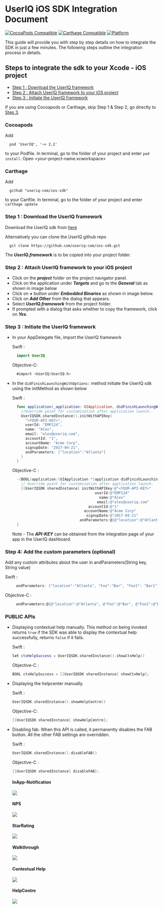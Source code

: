 # UserIQ iOS SDK Integration Document

[![CocoaPods Compatible](https://img.shields.io/cocoapods/v/UserIQ.svg)](https://img.shields.io/cocoapods/v/UserIQ.svg)
[![Carthage Compatible](https://img.shields.io/badge/Carthage-compatible-4BC51D.svg?style=flat)](https://github.com/Carthage/Carthage)
[![Platform](https://img.shields.io/cocoapods/p/UserIQ.svg?style=flat)](http://cocoapods.org/pods/UserIQ)

This guide will provide you with step by step details on how to integrate the SDK in just a few minutes. The following steps outline the integration process in details.

## Steps to integrate the sdk to your Xcode - iOS project

- [Step 1 : Download the UserIQ framework](#step-1--download-the-useriq-framework)
- [Step 2 : Attach UserIQ framework to your iOS project](#step-2--attach-useriq-framework-to-your-ios-project)
- [Step 3 : Initiate the UserIQ framework](#step-3--initiate-the-useriq-framework)

If you are using Cocoapods or Carthage, skip Step 1 & Step 2, go directly to [Step 3](#Step-3--Initiate-the-useriq-framework).

### Cocoapods

Add

```
  pod 'UserIQ', '~> 2.2'
```

to your Podfile.
In terminal, go to the folder of your project and enter `pod install`. Open <your-project-name.xcworkspace>

### Carthage

Add

```
  github "useriq-com/ios-sdk"
```

to your Cartfile. In terminal, go to the folder of your project and enter `carthage update`

### Step 1 : Download the UserIQ framework

Download the UserIQ sdk from [here](http://mobile.useriq.com)

Alternatively you can clone the UserIQ github repo

```
  git clone https://github.com/useriq-com/ios-sdk.git
```

The **_UserIQ.framework_** is to be copied into your project folder.

### Step 2 : Attach UserIQ framework to your iOS project

- Click on the **_project_** folder on the project navigator panel.
- Click on the application under **_Targets_** and go to the **_General_** tab as shown in image below
- Click on **_+_** button under **_Embedded Binaries_** as shown in image below.
- Click on **_Add Other_** from the dialog that appears.
- Select **_UserIQ.framework_** from the project folder.
- If prompted with a dialog that asks whether to copy the framework, click on **_Yes_**.

### Step 3 : Initiate the UserIQ framework

- In your AppDelegate file, import the UserIQ framework

  Swift :

  ```Swift
    import UserIQ
  ```

  Objective-C:

  ```Objective-C
    #import <UserIQ/UserIQ.h>
  ```

- In the `didFinishLaunchingWithOptions:` method initiate the UserIQ sdk using the initMethod as shown below

  Swift :

  ```Swift
    func application(_application: UIApplication, didFinishLaunchingWithOptions launchOptions: [UIApplicationLaunchOptionsKey: Any]?) -> Bool {
      //Override point for customization after application launch.
      UserIQSDK.sharedInstance().initWithAPIKey(
        "<YOUR-API-KEY>",
        userId: "EMP124",
        name: "Alex",
        email: "alex@useriq.com",
        accountId: "1",
        accountName: "Acme Corp",
        signupDate: "2017-04-21",
        andParameters: ["location":"Atlanta"]
      )
    }
  ```

  Objective-C :

  ```Objective-C
    -(BOOL)application:(UIApplication *)application didFinishLaunchingWithOptions:(NSDictionary *)launchOptions {
      // Override point for customization after application launch.
      [[UserIQSDK sharedInstance] initWithAPIKey:@"<YOUR-API-KEY>"
                                        userId:@"EMP124"
                                          name:@"Alex"
                                         email:@"alex@useriq.com"
                                     accountId:@"1"
                                   accountName:@"Acme Corp"
                                    signupDate:@"2017-04-21"
                                 andParameters:@{@"location":@"Atlanta"}];
    }
  ```

  Note - The **_API-KEY_** can be obtained from the integration page of your app in the UserIQ dashboard.

### Step 4: Add the custom parameters (optional)

Add any custom attributes about the user in andParameters(String key, String value)

Swift :

```Swift
     andParameters: ["location":"Atlanta", "Foo":"Bar", "Foo1": "Bar1"]

```

Objective-C :

```Objective-C
     andParameters:@{@"location":@"Atlanta", @"Foo":@"Bar", @"Foo1":@"Bar1"}

```

### PUBLIC APIs

- Displaying contextual help manually. This method on being invoked returns `true` if the SDK was able to display the contextual help successfully, returns `false` if it fails.

  Swift :

  ```Swift
  let ctxHelpSuccess = UserIQSDK.sharedInstance().showCtxHelp()
  ```

  Objective-C :

  ```Objective-C
  BOOL ctxHelpSuccess = [[UserIQSDK sharedInstance] showCtxHelp];
  ```

- Displaying the helpcenter manually.

  Swift :

  ```Swift
  UserIQSDK.sharedInstance().showHelpCentre()
  ```

  Objective-C:

  ```Objective-C
  [[UserIQSDK sharedInstance] showHelpCentre];
  ```

- Disabling fab. When this API is called, it permanently disables the FAB button. All the other FAB settings are overridden.

  Swift :

  ```Swift
  UserIQSDK.sharedInstance().disableFAB()
  ```

  Objective-C :

  ```Objective-C
  [[UserIQSDK sharedInstance] disableFAB];
  ```

  #### InApp-Notification

  ![](Images/InAppModal.gif)

  #### NPS

  ![](Images/NPSHeader.gif)

  #### StarRating

  ![](Images/RatingFooter.gif)

  #### Walkthrough

  ![](Images/Walkthrough.gif)

  #### Contextual Help

  ![](Images/CtxHelp.gif)

  #### HelpCentre

  ![](Images/Helpcenter.gif)

